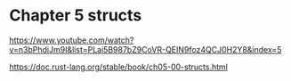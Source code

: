 # Chapter 5 structs

https://www.youtube.com/watch?v=n3bPhdiJm9I&list=PLai5B987bZ9CoVR-QEIN9foz4QCJ0H2Y8&index=5

https://doc.rust-lang.org/stable/book/ch05-00-structs.html

